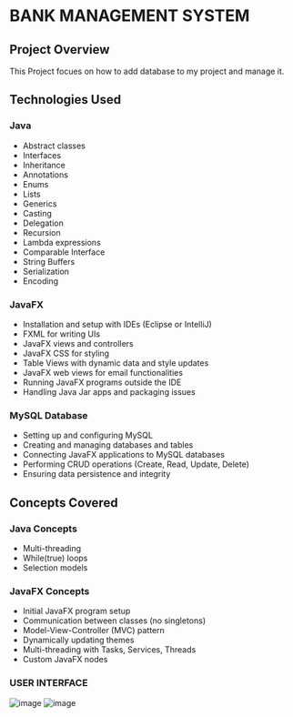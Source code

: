# BANK MANAGEMENT SYSTEM

## Project Overview
This Project focues on how to add database to my project and manage it.

## Technologies Used

### Java
- Abstract classes
- Interfaces
- Inheritance
- Annotations
- Enums
- Lists
- Generics
- Casting
- Delegation
- Recursion
- Lambda expressions
- Comparable Interface
- String Buffers
- Serialization
- Encoding

### JavaFX
- Installation and setup with IDEs (Eclipse or IntelliJ)
- FXML for writing UIs
- JavaFX views and controllers
- JavaFX CSS for styling
- Table Views with dynamic data and style updates
- JavaFX web views for email functionalities
- Running JavaFX programs outside the IDE
- Handling Java Jar apps and packaging issues

### MySQL Database
- Setting up and configuring MySQL
- Creating and managing databases and tables
- Connecting JavaFX applications to MySQL databases
- Performing CRUD operations (Create, Read, Update, Delete)
- Ensuring data persistence and integrity

## Concepts Covered

### Java Concepts
- Multi-threading
- While(true) loops
- Selection models

### JavaFX Concepts
- Initial JavaFX program setup
- Communication between classes (no singletons)
- Model-View-Controller (MVC) pattern
- Dynamically updating themes
- Multi-threading with Tasks, Services, Threads
- Custom JavaFX nodes
### USER INTERFACE
![image](https://github.com/Elaf24/BankManagement/assets/110555263/0c33ac1a-843e-417d-896d-9354dd14fd23)
![image](https://github.com/Elaf24/BankManagement/assets/110555263/f930afd5-b595-49dc-b7c5-ae298a5776e6)


